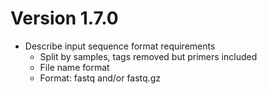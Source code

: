 # Version 1.7.0
- Describe input sequence format requirements
    - Split by samples, tags removed but primers included
    - File name format
    - Format: fastq and/or fastq.gz
